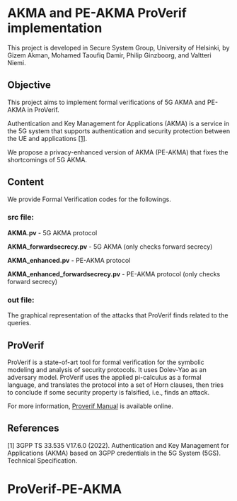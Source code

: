 # AKMA and PE-AKMA ProVerif implementation

This project is developed in Secure System Group, University of Helsinki, by Gizem Akman, Mohamed Taoufiq Damir, Philip Ginzboorg, and Valtteri Niemi.

## Objective

This project aims to implement formal verifications of 5G AKMA and PE-AKMA in ProVerif.

Authentication and Key Management for Applications (AKMA) is a service in the 5G system that supports authentication and security protection between the UE and applications [[1]](#1).

We propose a privacy-enhanced version of AKMA (PE-AKMA) that fixes the shortcomings of 5G AKMA.

## Content

We provide Formal Verification codes for the followings.

### src file:

**AKMA.pv** - 5G AKMA protocol

**AKMA_forwardsecrecy.pv** - 5G AKMA (only checks forward secrecy)

**AKMA_enhanced.pv** - PE-AKMA protocol

**AKMA_enhanced_forwardsecrecy.pv** - PE-AKMA protocol (only checks forward secrecy)

### out file:

The graphical representation of the attacks that ProVerif finds related to the queries.

## ProVerif

ProVerif is a state-of-art tool for formal verification for the symbolic modeling and analysis of security protocols. It uses Dolev-Yao as an adversary model. ProVerif uses the applied pi-calculus as a formal language, and translates the protocol into a set of Horn clauses, then tries to conclude if some security property is falsified, i.e., finds an attack.

For more information, [Proverif Manual](https://bblanche.gitlabpages.inria.fr/proverif/manual.pdf) is available online.

## References

<a id="1">[1]</a>
3GPP TS 33.535 V17.6.0 (2022).
Authentication and Key Management for Applications (AKMA) based on 3GPP credentials in the 5G System (5GS).
Technical Specification.
# ProVerif-PE-AKMA
